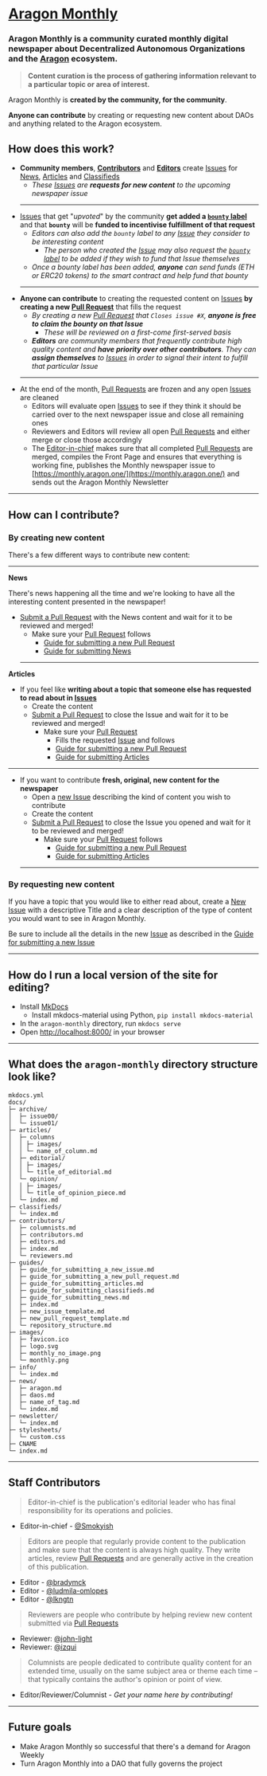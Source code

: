 # [Aragon Monthly](https://monthly.aragon.one/)

### Aragon Monthly is **a community curated monthly digital newspaper about Decentralized Autonomous Organizations** and the [Aragon](https://aragon.one) ecosystem.

> **Content curation is the process of gathering information relevant to a particular topic or area of interest.**

Aragon Monthly is **created by the community, for the community**.

**Anyone can contribute** by creating or requesting new content about DAOs and anything related to the Aragon ecosystem.

## How does this work?

- **Community members**, [**Contributors**](https://monthly.aragon.one/contributors/contributors/) and [**Editors**](https://monthly.aragon.one/contributors/editors/) create [Issues](https://github.com/aragon/aragon-monthly/issues) for [News](https://monthly.aragon.one/news/), [Articles](https://monthly.aragon.one/articles/) and [Classifieds](https://monthly.aragon.one/classifieds/)
    - _These [Issues](https://github.com/aragon/aragon-monthly/issues) are **requests for new content** to the upcoming newspaper issue_
    ___
- [Issues](https://github.com/aragon/aragon-monthly/issues) that get "_upvoted_" by the community **get added a [`bounty` label](https://github.com/aragon/aragon-monthly/labels/bounty)** and that **`bounty`** will be **funded to incentivise fulfillment of that request**
    - _Editors can also add the `bounty` label to any [Issue](https://github.com/aragon/aragon-monthly/issues) they consider to be interesting content_
        - _The person who created the [Issue](https://github.com/aragon/aragon-monthly/issues) may also request the [`bounty` label](https://github.com/aragon/aragon-monthly/labels/bounty) to be added if they wish to fund that Issue themselves_
    - _Once a bounty label has been added, **anyone** can send funds (ETH or ERC20 tokens) to the smart contract and help fund that bounty_
    ___
- **Anyone can contribute** to creating the requested content on [Issues](https://github.com/aragon/aragon-monthly/issues) **by creating a new [Pull Request](https://github.com/aragon/aragon-monthly/pulls)** that fills the request
    - _By creating a new [Pull Request](https://github.com/aragon/aragon-monthly/pulls) that `Closes issue #X`, **anyone is free to claim the bounty on that Issue**_
        - _These will be reviewed on a first-come first-served basis_
    - _**Editors** are community members that frequently contribute high quality content and **have priority over other contributors**. They can **assign themselves** to [Issues](https://github.com/aragon/aragon-monthly/issues) in order to signal their intent to fulfill that particular Issue_
    ___
- At the end of the month, [Pull Requests](https://github.com/aragon/aragon-monthly/pulls) are frozen and any open [Issues](https://github.com/aragon/aragon-monthly/issues) are cleaned
    - Editors will evaluate open [Issues](https://github.com/aragon/aragon-monthly/issues) to see if they think it should be carried over to the next newspaper issue and close all remaining ones
    - Reviewers and Editors will review all open [Pull Requests](https://github.com/aragon/aragon-monthly/pulls) and either merge or close those accordingly
    - The [Editor-in-chief](#staff-contributors) makes sure that all completed [Pull Requests](https://github.com/aragon/aragon-monthly/pulls) are merged, compiles the Front Page and ensures that everything is working fine, publishes the Monthly newspaper issue to [https://monthly.aragon.one/](https://monthly.aragon.one/) and sends out the Aragon Monthly Newsletter
___
## How can I contribute?
### By creating new content
There's a few different ways to contribute new content:
  ___
**News**

There's news happening all the time and we're looking to have all the interesting content presented in the newspaper!

- [Submit a Pull Request](https://github.com/aragon/aragon-monthly/pulls) with the News content and wait for it to be reviewed and merged!
    - Make sure your [Pull Request](https://github.com/aragon/aragon-monthly/pulls) follows
        - [Guide for submitting a new Pull Request](https://monthly.aragon.one/guides/guide_for_submitting_a_new_pull_request/)
        - [Guide for submitting News](https://monthly.aragon.one/guides/guide_for_submitting_news/)
  ___

**Articles**

- If you feel like **writing about a topic that someone else has requested to read about in [Issues](https://github.com/aragon/aragon-monthly/issues)**
    - Create the content
    - [Submit a Pull Request](https://github.com/aragon/aragon-monthly/pulls) to close the Issue and wait for it to be reviewed and merged!
        - Make sure your [Pull Request](https://github.com/aragon/aragon-monthly/pulls)
            - Fills the requested [Issue](https://github.com/aragon/aragon-monthly/issues) and follows
            - [Guide for submitting a new Pull Request](https://monthly.aragon.one/guides/guide_for_submitting_a_new_pull_request/)
            - [Guide for submitting Articles](https://monthly.aragon.one/guides/guide_for_submitting_articles/)
___
- If you want to contribute **fresh, original, new content for the newspaper**
    - Open a [new Issue](https://github.com/aragon/aragon-monthly/issues/new) describing the kind of content you wish to contribute
    - Create the content
    - [Submit a Pull Request](https://github.com/aragon/aragon-monthly/pulls) to close the Issue you opened and wait for it to be reviewed and merged!
        - Make sure your [Pull Request](https://github.com/aragon/aragon-monthly/pulls) follows
            - [Guide for submitting a new Pull Request](https://monthly.aragon.one/guides/guide_for_submitting_a_new_pull_request/)
            - [Guide for submitting Articles](https://monthly.aragon.one/guides/guide_for_submitting_articles/)
  ___
### By requesting new content
If you have a topic that you would like to either read about, create a [New Issue](https://github.com/aragon/aragon-monthly/issues/new) with a descriptive Title and a clear description of the type of content you would want to see in Aragon Monthly.

Be sure to include all the details in the new [Issue](https://github.com/aragon/aragon-monthly/issues) as described in the [Guide for submitting a new Issue](https://monthly.aragon.one/guides/guide_for_submitting_a_new_issue/)
___
## How do I run a local version of the site for editing?

- Install [MkDocs](http://www.mkdocs.org/)
  - Install mkdocs-material using Python, `pip install mkdocs-material`
- In the `aragon-monthly` directory, run `mkdocs serve`
- Open [http://localhost:8000/](http://localhost:8000/) in your browser
___
## What does the `aragon-monthly` directory structure look like?
```
mkdocs.yml
docs/
├─ archive/
│  ├─ issue00/
│  └─ issue01/
├─ articles/
│  ├─ columns
│  │ ├─ images/
│  │ └─ name_of_column.md
│  ├─ editorial/
│  │ ├─ images/
│  │ └─ title_of_editorial.md
│  └─ opinion/
│  │ ├─ images/
│  │ └─ title_of_opinion_piece.md
│  └─ index.md
├─ classifieds/
│  └─ index.md
├─ contributors/
│  ├─ columnists.md
│  ├─ contributors.md
│  ├─ editors.md
│  ├─ index.md
│  └─ reviewers.md
├─ guides/
│  ├─ guide_for_submitting_a_new_issue.md
│  ├─ guide_for_submitting_a_new_pull_request.md
│  ├─ guide_for_submitting_articles.md
│  ├─ guide_for_submitting_classifieds.md
│  ├─ guide_for_submitting_news.md
│  ├─ index.md
│  ├─ new_issue_template.md
│  ├─ new_pull_request_template.md
│  └─ repository_structure.md
├─ images/
│  ├─ favicon.ico
│  ├─ logo.svg
│  ├─ monthly_no_image.png
│  └─ monthly.png
├─ info/
│  └─ index.md
├─ news/
│  ├─ aragon.md
│  ├─ daos.md
│  ├─ name_of_tag.md
│  └─ index.md
├─ newsletter/
│  └─ index.md
├─ stylesheets/
│  └─ custom.css
├─ CNAME
└─ index.md
```
___
## Staff Contributors
> Editor-in-chief is the publication's editorial leader who has final responsibility for its operations and policies.

- Editor-in-chief - [@Smokyish](https://github.com/Smokyish)

> Editors are people that regularly provide content to the publication and make sure that the content is always high quality. They write articles, review [Pull Requests](https://github.com/aragon/aragon-monthly/pulls) and are generally active in the creation of this publication.

- Editor - [@bradymck](https://github.com/bradymck)
- Editor - [@ludmila-omlopes](https://github.com/ludmila-omlopes)
- Editor - [@lkngtn](https://github.com/lkngtn)

> Reviewers are people who contribute by helping review new content submitted via [Pull Requests](https://github.com/aragon/aragon-monthly/pulls)

- Reviewer: [@john-light](https://github.com/john-light)
- Reviewer: [@izqui](https://github.com/izqui)

> Columnists are people dedicated to contribute quality content for an extended time, usually on the same subject area or theme each time – that typically contains the author's opinion or point of view.

- Editor/Reviewer/Columnist - _Get your name here by contributing!_
___
## Future goals

- Make Aragon Monthly so successful that there's a demand for Aragon Weekly
- Turn Aragon Monthly into a DAO that fully governs the project
